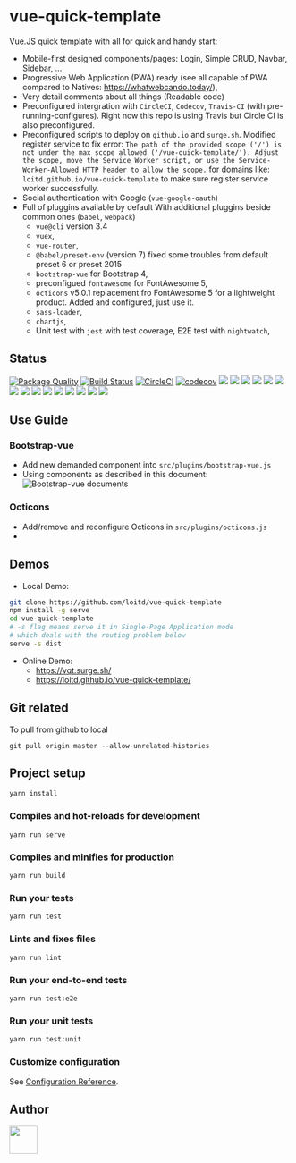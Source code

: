 # vue-quick-template
Vue.JS quick template with all for quick and handy start:
* Mobile-first designed components/pages: Login, Simple CRUD, Navbar, Sidebar, ... 
* Progressive Web Application (PWA) ready (see all capable of PWA compared to Natives: https://whatwebcando.today/), 
* Very detail comments about all things (Readable code)
* Preconfigured intergration with `CircleCI`, `Codecov`, `Travis-CI` (with pre-running-configures). Right now this repo is using Travis but Circle CI is also preconfigured.
* Preconfigured scripts to deploy on `github.io` and `surge.sh`. Modified register service to fix error: `The path of the provided scope ('/') is not under the max scope allowed ('/vue-quick-template/'). Adjust the scope, move the Service Worker script, or use the Service-Worker-Allowed HTTP header to allow the scope.` for domains like: `loitd.github.io/vue-quick-template` to make sure register service worker successfully.
* Social authentication with Google (`vue-google-oauth`)
* Full of pluggins available by default With additional pluggins beside common ones (`babel`, `webpack`)
    * `vue@cli` version 3.4
    * `vuex`, 
    * `vue-router`, 
    * `@babel/preset-env` (version 7) fixed some troubles from default preset 6 or preset 2015
    * `bootstrap-vue` for Bootstrap 4, 
    * preconfigued `fontawesome` for FontAwesome 5,
    * `octicons` v5.0.1 replacement fro FontAwesome 5 for a lightweight product. Added and configured, just use it.
    * `sass-loader`, 
    * `chartjs`,  
    * Unit test with `jest` with test coverage, E2E test with `nightwatch`,

## Status
[![Package Quality](https://npm.packagequality.com/shield/vue-quick-template.svg)](https://packagequality.com/#?package=vue-quick-template)
[![Build Status](https://travis-ci.org/loitd/vue-quick-template.svg?branch=master)](https://travis-ci.org/loitd/vue-quick-template)
[![CircleCI](https://circleci.com/gh/loitd/vue-quick-template.svg?style=svg)](https://circleci.com/gh/loitd/vue-quick-template)
[![codecov](https://codecov.io/gh/loitd/vue-quick-template/branch/master/graph/badge.svg)](https://codecov.io/gh/loitd/vue-quick-template)
![](https://img.shields.io/npm/dt/vue-quick-template.svg?style=flat)
![](https://img.shields.io/npm/dw/vue-quick-template.svg?style=flat)
![](https://img.shields.io/npm/l/vue-quick-template.svg?style=flat)
![](https://img.shields.io/npm/v/vue-quick-template.svg?style=flat)
![](https://img.shields.io/node/v/vue-quick-template.svg?style=flat)
![](https://img.shields.io/github/last-commit/loitd/vue-quick-template.svg?style=flat)
![](https://img.shields.io/npm/collaborators/vue-quick-template.svg?style=flat)
![](https://img.shields.io/maintenance/yes/2019.svg?style=flat)
![](https://img.shields.io/librariesio/dependents/npm/vue-quick-template.svg?style=flat)
![](https://img.shields.io/github/issues/loitd/vue-quick-template.svg?style=flat)
![](https://img.shields.io/github/issues-closed/loitd/vue-quick-template.svg?style=flat)
![](https://img.shields.io/librariesio/release/npm/vue-quick-template.svg?style=flat)
![](https://img.shields.io/github/languages/top/loitd/vue-quick-template.svg?style=flat)
![](https://img.shields.io/snyk/vulnerabilities/npm/vue-quick-template.svg?style=flat)
![](https://img.shields.io/github/repo-size/loitd/vue-quick-template.svg?style=flat)
## Use Guide
### Bootstrap-vue
* Add new demanded component into `src/plugins/bootstrap-vue.js`
* Using components as described in this document: ![Bootstrap-vue documents](https://bootstrap-vue.js.org/docs/components/alert)
### Octicons
* Add/remove and reconfigure Octicons in `src/plugins/octicons.js`
* 
## Demos
* Local Demo:
```bash
git clone https://github.com/loitd/vue-quick-template
npm install -g serve
cd vue-quick-template
# -s flag means serve it in Single-Page Application mode
# which deals with the routing problem below
serve -s dist
```
* Online Demo:  
    * https://vqt.surge.sh/
    * https://loitd.github.io/vue-quick-template/

## Git related
To pull from github to local
```
git pull origin master --allow-unrelated-histories
```
## Project setup
```
yarn install
```

### Compiles and hot-reloads for development
```
yarn run serve
```

### Compiles and minifies for production
```
yarn run build
```

### Run your tests
```
yarn run test
```

### Lints and fixes files
```
yarn run lint
```

### Run your end-to-end tests
```
yarn run test:e2e
```

### Run your unit tests
```
yarn run test:unit
```

### Customize configuration
See [Configuration Reference](https://cli.vuejs.org/config/).
## Author
<a href="https://sourcerer.io/loitd"><img src="https://avatars2.githubusercontent.com/u/444086?v=4" height="50px" width="50px" alt=""/></a>
<a  href="https://sourcerer.io/loitd"><img  src="https://img.shields.io/badge/JavaScript-11%20commits-orange.svg"  alt=""></a>
<a href="https://sourcerer.io/loitd"><img src="https://img.shields.io/badge/Python-1%20commits-orange.svg" alt=""></a>
<a href="https://sourcerer.io/loitd"><img src="https://img.shields.io/badge/CSS-11%20commits-orange.svg" alt=""></a>
<a href="https://sourcerer.io/loitd"><img src="https://img.shields.io/badge/PHP-13%20commits-orange.svg" alt=""></a>
<a href="https://sourcerer.io/loitd"><img src="https://img.shields.io/badge/Shell-1%20commits-orange.svg" alt=""></a>
